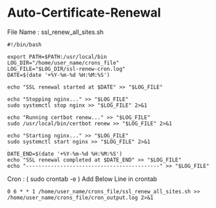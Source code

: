 # Auto-Certificate-Renewal

File Name : ssl_renew_all_sites.sh

    #!/bin/bash
    
    export PATH=$PATH:/usr/local/bin
    LOG_DIR="/home/user_name/crons_file"
    LOG_FILE="$LOG_DIR/ssl-renew-cron.log"
    DATE=$(date '+%Y-%m-%d %H:%M:%S')
    
    echo "SSL renewal started at $DATE" >> "$LOG_FILE"
    
    echo "Stopping nginx..." >> "$LOG_FILE"
    sudo systemctl stop nginx >> "$LOG_FILE" 2>&1
    
    echo "Running certbot renew..." >> "$LOG_FILE"
    sudo /usr/local/bin/certbot renew >> "$LOG_FILE" 2>&1
    
    echo "Starting nginx..." >> "$LOG_FILE"
    sudo systemctl start nginx >> "$LOG_FILE" 2>&1
    
    DATE_END=$(date '+%Y-%m-%d %H:%M:%S')
    echo "SSL renewal completed at $DATE_END" >> "$LOG_FILE"
    echo "-------------------------------------------" >> "$LOG_FILE"

Cron :  ( sudo crontab -e ) Add Below Line in crontab

    0 6 * * 1 /home/user_name/crons_file/ssl_renew_all_sites.sh >> /home/user_name/crons_file/cron_output.log 2>&1
